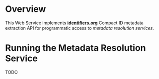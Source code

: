 # Overview
This Web Service implements [__identifiers.org__](http://identifiers.org) Compact ID metadata extraction API for programmatic access to _metadata resolution services_.

# Running the Metadata Resolution Service
TODO 
